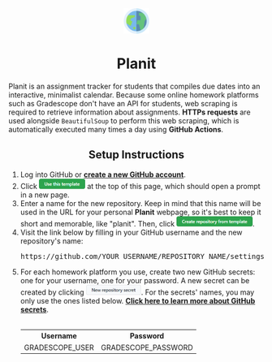 <div align="center">
    <img src="src/resources/planit_logo.png" height="50px" />
    <h1>Planit</h1>
</div>

Planit is an assignment tracker for students that compiles due dates into an interactive, minimalist calendar. Because some online homework platforms such as Gradescope don't have an API for students, web scraping is required to retrieve information about assignments. **HTTPs requests** are used alongside `BeautifulSoup` to perform this web scraping, which is automatically executed many times a day using **GitHub Actions**.

<div align="center">
    <h2>Setup Instructions</h2>
</div>

<ol>
    <li>
        Log into GitHub or <a href="https://github.com/join"><b>create a new GitHub account</b></a>.
    </li>
    <li>
        Click <a href=""><img src="docs/use_this_template.png" height="20px" /></a> at the top of this page, which should open a prompt in a new page.
    </li>
    <li>
        Enter a name for the new repository. Keep in mind that this name will be used in the URL for your personal <b>Planit</b> webpage, 
        so it's best to keep it short and memorable, like "planit". 
        Then, click <a href=""><img src="docs/create_repo_from_template.png" height="20px" /></a>.
    </li>
    <li>
        Visit the link below by filling in your GitHub username and the new repository's name:
        <pre>https://github.com/YOUR_USERNAME/REPOSITORY_NAME/settings/secrets/actions</pre>
    </li>
    <li>
        For each homework platform you use, create two new GitHub secrets: one for your username, one for your password. 
        A new secret can be created by clicking <a href=""><img src="docs/new_repo_secret.png" height="20px" /></a>. 
        For the secrets' names, you may only use the ones listed below. 
        <a href="https://docs.github.com/en/actions/security-guides/encrypted-secrets"><b>Click here to learn more about GitHub secrets</b></a>.
        <br><br>
        <table align="center">
            <tr><th align="center">Username</th><th align="center">Password</th></tr>
            <tr align="center"><td>GRADESCOPE_USER</td><td>GRADESCOPE_PASSWORD</td></tr>
        </table>
    </li>
</ol>
